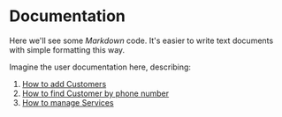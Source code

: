 # Documentation

Here we'll see some *Markdown* code.
It's easier to write text documents with simple formatting this way.

Imagine the user documentation here, describing:

1. [How to add Customers](/customers/add)
2. [How to find Customer by phone number](/customers/query)
3. [How to manage Services](/services)
